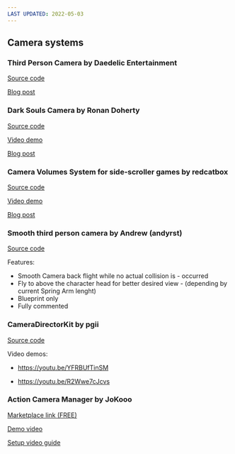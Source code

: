 ```yaml
---
LAST UPDATED: 2022-05-03
---
```


## Camera systems


### Third Person Camera by Daedelic Entertainment
[Source code](https://github.com/DaedalicEntertainment/third-person-camera)



[Blog post](https://www.unrealengine.com/en-US/tech-blog/six-ingredients-for-a-dynamic-third-person-camera)

### Dark Souls Camera by Ronan Doherty
[Source code](https://github.com/donanroherty/UE4_DarkSoulsCamera)

[Video demo](https://youtu.be/6U_VeUWlU7s)

[Blog post](https://ronandoherty.com/projects/ue4-dark-souls-camera-system)

### Camera Volumes System for side-scroller games by redcatbox

[Source code](https://github.com/redcatbox/CameraVolumes)

[Video demo](https://www.youtube.com/watch?v=EwlmB75D5YE)

[Blog post](https://forums.unrealengine.com/t/camera-volumes-system-for-side-scroller-games/120624)

### Smooth third person camera by Andrew (andyrst)

[Source code](https://github.com/andyrst/TPSSmoothCamera)



Features:

- Smooth Camera back flight while no actual collision is - occurred
- Fly to above the character head for better desired view - (depending by current Spring Arm lenght)
- Blueprint only
- Fully commented

### CameraDirectorKit by pgii

[Source code](https://github.com/pgii/CameraDirectorKit)



Video demos:

- https://youtu.be/YFRBUfTinSM

- https://youtu.be/R2Wwe7cJcvs

### Action Camera Manager by JoKooo


[Marketplace link (FREE)](https://www.unrealengine.com/marketplace/en-US/product/action-camera-manager)

[Demo video](https://www.youtube.com/watch?v=iWDMIVvR27I)

[Setup video guide](https://www.youtube.com/watch?v=7N1cTe_sLFk)